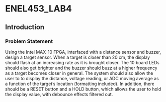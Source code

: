 # ENEL453_LAB4

## Introduction

### Problem Statement

Using the Intel MAX-10 FPGA, interfaced with a distance sensor and buzzer, design a target sensor. When a target is closer than 20 cm, the display should flash at an increasing rate as it is brought closer. The 10 board LEDs should also get brighter and the buzzer should buzz at a higher frequency as a target becomes closer in general. The system should also allow the user to to display the distance, voltage reading, or ADC moving average as a function of the target’s location (formatting included). In addition, there should be a RESET button and a HOLD button, which allows the user to hold the display value, with debounce effects filtered out.
